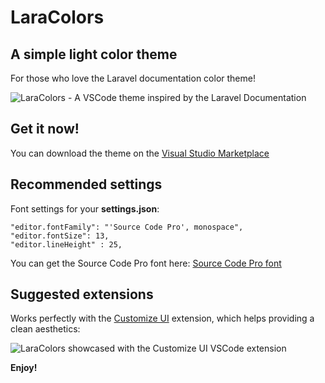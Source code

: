 # LaraColors
## A simple light color theme
For those who love the Laravel documentation color theme!

![LaraColors - A VSCode theme inspired by the Laravel Documentation](https://i.imgur.com/zrKL1CC.png)


## Get it now!
You can download the theme on the [Visual Studio Marketplace](https://marketplace.visualstudio.com/items?itemName=alexmartinfr.laracolors&ssr=false)

## Recommended settings
Font settings for your **settings.json**:

```
"editor.fontFamily": "'Source Code Pro', monospace",
"editor.fontSize": 13,
"editor.lineHeight" : 25,
```

You can get the Source Code Pro font here:
[Source Code Pro font](https://fonts.google.com/specimen/Source+Code+Pro)

## Suggested extensions

Works perfectly with the [Customize UI](https://marketplace.visualstudio.com/items?itemName=iocave.customize-ui) extension, which helps providing a clean aesthetics:

![LaraColors showcased with the Customize UI VSCode extension](https://i.imgur.com/X55AnZm.png)

**Enjoy!**